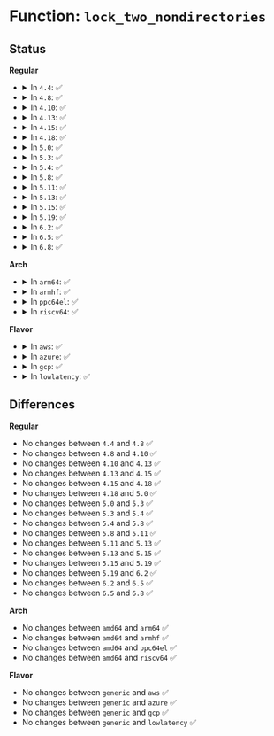 # Function: <code>lock_two_nondirectories</code>

## Status
<b>Regular</b>
<ul>
<li>
<details>
<summary>In <code>4.4</code>: ✅</summary>

```c
void lock_two_nondirectories(struct inode *inode1, struct inode *inode2);
```

**Collision:** Unique Global

**Inline:** No

**Transformation:** False

**Instances:**

```
In fs/inode.c (ffffffff81227080)
Location: fs/inode.c:963
Inline: False
Direct callers:
  - fs/namei.c:vfs_rename
  - fs/ext4/ioctl.c:ext4_ioctl
  - fs/ext4/move_extent.c:ext4_move_extents
```
**Symbols:**

```
ffffffff81227080-ffffffff812270e6: lock_two_nondirectories (STB_GLOBAL)
```
</details>
</li>
<li>
<details>
<summary>In <code>4.8</code>: ✅</summary>

```c
void lock_two_nondirectories(struct inode *inode1, struct inode *inode2);
```

**Collision:** Unique Global

**Inline:** No

**Transformation:** False

**Instances:**

```
In fs/inode.c (ffffffff8124f7b0)
Location: fs/inode.c:972
Inline: False
Direct callers:
  - fs/namei.c:vfs_rename
  - fs/ext4/ioctl.c:ext4_ioctl
  - fs/ext4/move_extent.c:ext4_move_extents
```
**Symbols:**

```
ffffffff8124f7b0-ffffffff8124f816: lock_two_nondirectories (STB_GLOBAL)
```
</details>
</li>
<li>
<details>
<summary>In <code>4.10</code>: ✅</summary>

```c
void lock_two_nondirectories(struct inode *inode1, struct inode *inode2);
```

**Collision:** Unique Global

**Inline:** No

**Transformation:** False

**Instances:**

```
In fs/inode.c (ffffffff812627e0)
Location: fs/inode.c:974
Inline: False
Direct callers:
  - fs/namei.c:vfs_rename
  - fs/ext4/ioctl.c:ext4_ioctl
  - fs/ext4/move_extent.c:ext4_move_extents
```
**Symbols:**

```
ffffffff812627e0-ffffffff81262846: lock_two_nondirectories (STB_GLOBAL)
```
</details>
</li>
<li>
<details>
<summary>In <code>4.13</code>: ✅</summary>

```c
void lock_two_nondirectories(struct inode *inode1, struct inode *inode2);
```

**Collision:** Unique Global

**Inline:** No

**Transformation:** False

**Instances:**

```
In fs/inode.c (ffffffff81270060)
Location: fs/inode.c:975
Inline: False
Direct callers:
  - fs/namei.c:vfs_rename
  - fs/ext4/ioctl.c:ext4_ioctl
  - fs/ext4/move_extent.c:ext4_move_extents
```
**Symbols:**

```
ffffffff81270060-ffffffff812700ce: lock_two_nondirectories (STB_GLOBAL)
```
</details>
</li>
<li>
<details>
<summary>In <code>4.15</code>: ✅</summary>

```c
void lock_two_nondirectories(struct inode *inode1, struct inode *inode2);
```

**Collision:** Unique Global

**Inline:** No

**Transformation:** False

**Instances:**

```
In fs/inode.c (ffffffff812929a0)
Location: fs/inode.c:975
Inline: False
Direct callers:
  - fs/namei.c:vfs_rename
  - fs/ext4/ioctl.c:ext4_ioctl
  - fs/ext4/move_extent.c:ext4_move_extents
```
**Symbols:**

```
ffffffff812929a0-ffffffff81292a0e: lock_two_nondirectories (STB_GLOBAL)
```
</details>
</li>
<li>
<details>
<summary>In <code>4.18</code>: ✅</summary>

```c
void lock_two_nondirectories(struct inode *inode1, struct inode *inode2);
```

**Collision:** Unique Global

**Inline:** No

**Transformation:** False

**Instances:**

```
In fs/inode.c (ffffffff812b87a0)
Location: fs/inode.c:980
Inline: False
Direct callers:
  - fs/namei.c:vfs_rename
  - fs/ext4/ioctl.c:ext4_ioctl
  - fs/ext4/move_extent.c:ext4_move_extents
```
**Symbols:**

```
ffffffff812b87a0-ffffffff812b8808: lock_two_nondirectories (STB_GLOBAL)
```
</details>
</li>
<li>
<details>
<summary>In <code>5.0</code>: ✅</summary>

```c
void lock_two_nondirectories(struct inode *inode1, struct inode *inode2);
```

**Collision:** Unique Global

**Inline:** No

**Transformation:** False

**Instances:**

```
In fs/inode.c (ffffffff812cd8f0)
Location: fs/inode.c:1001
Inline: False
Direct callers:
  - fs/namei.c:vfs_rename
  - fs/ext4/ioctl.c:ext4_ioctl
  - fs/ext4/move_extent.c:ext4_move_extents
```
**Symbols:**

```
ffffffff812cd8f0-ffffffff812cd958: lock_two_nondirectories (STB_GLOBAL)
```
</details>
</li>
<li>
<details>
<summary>In <code>5.3</code>: ✅</summary>

```c
void lock_two_nondirectories(struct inode *inode1, struct inode *inode2);
```

**Collision:** Unique Global

**Inline:** No

**Transformation:** False

**Instances:**

```
In fs/inode.c (ffffffff812ea6a0)
Location: fs/inode.c:1014
Inline: False
Direct callers:
  - fs/namei.c:vfs_rename
  - fs/ext4/ioctl.c:swap_inode_boot_loader
  - fs/ext4/move_extent.c:ext4_move_extents
```
**Symbols:**

```
ffffffff812ea6a0-ffffffff812ea708: lock_two_nondirectories (STB_GLOBAL)
```
</details>
</li>
<li>
<details>
<summary>In <code>5.4</code>: ✅</summary>

```c
void lock_two_nondirectories(struct inode *inode1, struct inode *inode2);
```

**Collision:** Unique Global

**Inline:** No

**Transformation:** False

**Instances:**

```
In fs/inode.c (ffffffff812fc0d0)
Location: fs/inode.c:1025
Inline: False
Direct callers:
  - fs/namei.c:vfs_rename
  - fs/ext4/ioctl.c:swap_inode_boot_loader
  - fs/ext4/move_extent.c:ext4_move_extents
```
**Symbols:**

```
ffffffff812fc0d0-ffffffff812fc138: lock_two_nondirectories (STB_GLOBAL)
```
</details>
</li>
<li>
<details>
<summary>In <code>5.8</code>: ✅</summary>

```c
void lock_two_nondirectories(struct inode *inode1, struct inode *inode2);
```

**Collision:** Unique Global

**Inline:** No

**Transformation:** False

**Instances:**

```
In fs/inode.c (ffffffff81334c10)
Location: fs/inode.c:1026
Inline: False
Direct callers:
  - fs/namei.c:vfs_rename
  - fs/ext4/ioctl.c:swap_inode_boot_loader
  - fs/ext4/move_extent.c:ext4_move_extents
```
**Symbols:**

```
ffffffff81334c10-ffffffff81334c78: lock_two_nondirectories (STB_GLOBAL)
```
</details>
</li>
<li>
<details>
<summary>In <code>5.11</code>: ✅</summary>

```c
void lock_two_nondirectories(struct inode *inode1, struct inode *inode2);
```

**Collision:** Unique Global

**Inline:** No

**Transformation:** False

**Instances:**

```
In fs/inode.c (ffffffff81340580)
Location: fs/inode.c:1025
Inline: False
Direct callers:
  - fs/namei.c:vfs_rename
  - fs/ext4/ioctl.c:swap_inode_boot_loader
  - fs/ext4/move_extent.c:ext4_move_extents
```
**Symbols:**

```
ffffffff81340580-ffffffff813405e8: lock_two_nondirectories (STB_GLOBAL)
```
</details>
</li>
<li>
<details>
<summary>In <code>5.13</code>: ✅</summary>

```c
void lock_two_nondirectories(struct inode *inode1, struct inode *inode2);
```

**Collision:** Unique Global

**Inline:** No

**Transformation:** False

**Instances:**

```
In fs/inode.c (ffffffff81346ab0)
Location: fs/inode.c:1032
Inline: False
Direct callers:
  - fs/namei.c:vfs_rename
  - fs/ext4/ioctl.c:swap_inode_boot_loader
  - fs/ext4/move_extent.c:ext4_move_extents
```
**Symbols:**

```
ffffffff81346ab0-ffffffff81346b18: lock_two_nondirectories (STB_GLOBAL)
```
</details>
</li>
<li>
<details>
<summary>In <code>5.15</code>: ✅</summary>

```c
void lock_two_nondirectories(struct inode *inode1, struct inode *inode2);
```

**Collision:** Unique Global

**Inline:** No

**Transformation:** False

**Instances:**

```
In fs/inode.c (ffffffff81394510)
Location: fs/inode.c:1036
Inline: False
Direct callers:
  - fs/namei.c:vfs_rename
  - fs/namei.c:vfs_rename
  - fs/ext4/ioctl.c:swap_inode_boot_loader
  - fs/ext4/move_extent.c:ext4_move_extents
```
**Symbols:**

```
ffffffff81394510-ffffffff81394578: lock_two_nondirectories (STB_GLOBAL)
```
</details>
</li>
<li>
<details>
<summary>In <code>5.19</code>: ✅</summary>

```c
void lock_two_nondirectories(struct inode *inode1, struct inode *inode2);
```

**Collision:** Unique Global

**Inline:** No

**Transformation:** False

**Instances:**

```
In fs/inode.c (ffffffff81416450)
Location: fs/inode.c:1117
Inline: False
Direct callers:
  - fs/namei.c:vfs_rename
  - fs/ext4/ioctl.c:swap_inode_boot_loader
  - fs/ext4/move_extent.c:ext4_move_extents
```
**Symbols:**

```
ffffffff81416450-ffffffff81416525: lock_two_nondirectories (STB_GLOBAL)
```
</details>
</li>
<li>
<details>
<summary>In <code>6.2</code>: ✅</summary>

```c
void lock_two_nondirectories(struct inode *inode1, struct inode *inode2);
```

**Collision:** Unique Global

**Inline:** No

**Transformation:** False

**Instances:**

```
In fs/inode.c (ffffffff814a1840)
Location: fs/inode.c:1115
Inline: False
Direct callers:
  - fs/namei.c:vfs_rename
  - fs/ext4/ioctl.c:swap_inode_boot_loader
  - fs/ext4/move_extent.c:ext4_move_extents
```
**Symbols:**

```
ffffffff814a1840-ffffffff814a1915: lock_two_nondirectories (STB_GLOBAL)
```
</details>
</li>
<li>
<details>
<summary>In <code>6.5</code>: ✅</summary>

```c
void lock_two_nondirectories(struct inode *inode1, struct inode *inode2);
```

**Collision:** Unique Global

**Inline:** No

**Transformation:** False

**Instances:**

```
In fs/inode.c (ffffffff814da080)
Location: fs/inode.c:1157
Inline: False
Direct callers:
  - fs/ext4/ioctl.c:swap_inode_boot_loader
  - fs/ext4/move_extent.c:ext4_move_extents
```
**Symbols:**

```
ffffffff814da080-ffffffff814da0d1: lock_two_nondirectories (STB_GLOBAL)
```
</details>
</li>
<li>
<details>
<summary>In <code>6.8</code>: ✅</summary>

```c
void lock_two_nondirectories(struct inode *inode1, struct inode *inode2);
```

**Collision:** Unique Global

**Inline:** No

**Transformation:** False

**Instances:**

```
In fs/inode.c (ffffffff81508e70)
Location: fs/inode.c:1100
Inline: False
Direct callers:
  - fs/namei.c:vfs_rename
  - fs/ext4/ioctl.c:swap_inode_boot_loader
  - fs/ext4/move_extent.c:ext4_move_extents
```
**Symbols:**

```
ffffffff81508e70-ffffffff81508f09: lock_two_nondirectories (STB_GLOBAL)
```
</details>
</li>
</ul>
<b>Arch</b>
<ul>
<li>
<details>
<summary>In <code>arm64</code>: ✅</summary>

```c
void lock_two_nondirectories(struct inode *inode1, struct inode *inode2);
```

**Collision:** Unique Global

**Inline:** No

**Transformation:** False

**Instances:**

```
In fs/inode.c (ffff8000103abaa0)
Location: fs/inode.c:1025
Inline: False
Direct callers:
  - fs/namei.c:vfs_rename
  - fs/ext4/ioctl.c:swap_inode_boot_loader
  - fs/ext4/move_extent.c:ext4_move_extents
```
**Symbols:**

```
ffff8000103abaa0-ffff8000103abb2c: lock_two_nondirectories (STB_GLOBAL)
```
</details>
</li>
<li>
<details>
<summary>In <code>armhf</code>: ✅</summary>

```c
void lock_two_nondirectories(struct inode *inode1, struct inode *inode2);
```

**Collision:** Unique Global

**Inline:** No

**Transformation:** False

**Instances:**

```
In fs/inode.c (c058cb44)
Location: fs/inode.c:1025
Inline: False
Direct callers:
  - fs/namei.c:vfs_rename
  - fs/ext4/ioctl.c:swap_inode_boot_loader
  - fs/ext4/move_extent.c:ext4_move_extents
```
**Symbols:**

```
c058cb44-c058cbc0: lock_two_nondirectories (STB_GLOBAL)
```
</details>
</li>
<li>
<details>
<summary>In <code>ppc64el</code>: ✅</summary>

```c
void lock_two_nondirectories(struct inode *inode1, struct inode *inode2);
```

**Collision:** Unique Global

**Inline:** No

**Transformation:** False

**Instances:**

```
In fs/inode.c (c0000000004a6c10)
Location: fs/inode.c:1025
Inline: False
Direct callers:
  - fs/namei.c:vfs_rename
  - fs/ext4/ioctl.c:swap_inode_boot_loader
  - fs/ext4/move_extent.c:ext4_move_extents
```
**Symbols:**

```
c0000000004a6c10-c0000000004a6cd0: lock_two_nondirectories (STB_GLOBAL)
```
</details>
</li>
<li>
<details>
<summary>In <code>riscv64</code>: ✅</summary>

```c
void lock_two_nondirectories(struct inode *inode1, struct inode *inode2);
```

**Collision:** Unique Global

**Inline:** No

**Transformation:** False

**Instances:**

```
In fs/inode.c (ffffffe000271054)
Location: fs/inode.c:1025
Inline: False
Direct callers:
  - fs/namei.c:vfs_rename
  - fs/ext4/ioctl.c:swap_inode_boot_loader
  - fs/ext4/move_extent.c:ext4_move_extents
```
**Symbols:**

```
ffffffe000271054-ffffffe0002710c4: lock_two_nondirectories (STB_GLOBAL)
```
</details>
</li>
</ul>
<b>Flavor</b>
<ul>
<li>
<details>
<summary>In <code>aws</code>: ✅</summary>

```c
void lock_two_nondirectories(struct inode *inode1, struct inode *inode2);
```

**Collision:** Unique Global

**Inline:** No

**Transformation:** False

**Instances:**

```
In fs/inode.c (ffffffff812f46b0)
Location: fs/inode.c:1025
Inline: False
Direct callers:
  - fs/namei.c:vfs_rename
  - fs/ext4/ioctl.c:swap_inode_boot_loader
  - fs/ext4/move_extent.c:ext4_move_extents
```
**Symbols:**

```
ffffffff812f46b0-ffffffff812f4718: lock_two_nondirectories (STB_GLOBAL)
```
</details>
</li>
<li>
<details>
<summary>In <code>azure</code>: ✅</summary>

```c
void lock_two_nondirectories(struct inode *inode1, struct inode *inode2);
```

**Collision:** Unique Global

**Inline:** No

**Transformation:** False

**Instances:**

```
In fs/inode.c (ffffffff812e52d0)
Location: fs/inode.c:1025
Inline: False
Direct callers:
  - fs/namei.c:vfs_rename
  - fs/ext4/ioctl.c:swap_inode_boot_loader
  - fs/ext4/move_extent.c:ext4_move_extents
```
**Symbols:**

```
ffffffff812e52d0-ffffffff812e5338: lock_two_nondirectories (STB_GLOBAL)
```
</details>
</li>
<li>
<details>
<summary>In <code>gcp</code>: ✅</summary>

```c
void lock_two_nondirectories(struct inode *inode1, struct inode *inode2);
```

**Collision:** Unique Global

**Inline:** No

**Transformation:** False

**Instances:**

```
In fs/inode.c (ffffffff812f24c0)
Location: fs/inode.c:1025
Inline: False
Direct callers:
  - fs/namei.c:vfs_rename
  - fs/ext4/ioctl.c:swap_inode_boot_loader
  - fs/ext4/move_extent.c:ext4_move_extents
```
**Symbols:**

```
ffffffff812f24c0-ffffffff812f2528: lock_two_nondirectories (STB_GLOBAL)
```
</details>
</li>
<li>
<details>
<summary>In <code>lowlatency</code>: ✅</summary>

```c
void lock_two_nondirectories(struct inode *inode1, struct inode *inode2);
```

**Collision:** Unique Global

**Inline:** No

**Transformation:** False

**Instances:**

```
In fs/inode.c (ffffffff81303af0)
Location: fs/inode.c:1025
Inline: False
Direct callers:
  - fs/namei.c:vfs_rename
  - fs/ext4/ioctl.c:swap_inode_boot_loader
  - fs/ext4/move_extent.c:ext4_move_extents
```
**Symbols:**

```
ffffffff81303af0-ffffffff81303b58: lock_two_nondirectories (STB_GLOBAL)
```
</details>
</li>
</ul>

## Differences
<b>Regular</b>
<ul>
<li>
No changes between <code>4.4</code> and <code>4.8</code> ✅
</li>
<li>
No changes between <code>4.8</code> and <code>4.10</code> ✅
</li>
<li>
No changes between <code>4.10</code> and <code>4.13</code> ✅
</li>
<li>
No changes between <code>4.13</code> and <code>4.15</code> ✅
</li>
<li>
No changes between <code>4.15</code> and <code>4.18</code> ✅
</li>
<li>
No changes between <code>4.18</code> and <code>5.0</code> ✅
</li>
<li>
No changes between <code>5.0</code> and <code>5.3</code> ✅
</li>
<li>
No changes between <code>5.3</code> and <code>5.4</code> ✅
</li>
<li>
No changes between <code>5.4</code> and <code>5.8</code> ✅
</li>
<li>
No changes between <code>5.8</code> and <code>5.11</code> ✅
</li>
<li>
No changes between <code>5.11</code> and <code>5.13</code> ✅
</li>
<li>
No changes between <code>5.13</code> and <code>5.15</code> ✅
</li>
<li>
No changes between <code>5.15</code> and <code>5.19</code> ✅
</li>
<li>
No changes between <code>5.19</code> and <code>6.2</code> ✅
</li>
<li>
No changes between <code>6.2</code> and <code>6.5</code> ✅
</li>
<li>
No changes between <code>6.5</code> and <code>6.8</code> ✅
</li>
</ul>
<b>Arch</b>
<ul>
<li>
No changes between <code>amd64</code> and <code>arm64</code> ✅
</li>
<li>
No changes between <code>amd64</code> and <code>armhf</code> ✅
</li>
<li>
No changes between <code>amd64</code> and <code>ppc64el</code> ✅
</li>
<li>
No changes between <code>amd64</code> and <code>riscv64</code> ✅
</li>
</ul>
<b>Flavor</b>
<ul>
<li>
No changes between <code>generic</code> and <code>aws</code> ✅
</li>
<li>
No changes between <code>generic</code> and <code>azure</code> ✅
</li>
<li>
No changes between <code>generic</code> and <code>gcp</code> ✅
</li>
<li>
No changes between <code>generic</code> and <code>lowlatency</code> ✅
</li>
</ul>
